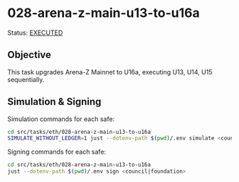# 028-arena-z-main-u13-to-u16a

Status: [EXECUTED](https://etherscan.io/tx/0x38010d19d63d834b95936728d49e38dbf71ae7b3a44f555b235b890cd2f40eaf)

## Objective

This task upgrades Arena-Z Mainnet to U16a, executing U13, U14, U15 sequentially.

## Simulation & Signing

Simulation commands for each safe:
```bash
cd src/tasks/eth/028-arena-z-main-u13-to-u16a
SIMULATE_WITHOUT_LEDGER=1 just --dotenv-path $(pwd)/.env simulate <council|foundation>
```

Signing commands for each safe:
```bash
cd src/tasks/eth/028-arena-z-main-u13-to-u16a
just --dotenv-path $(pwd)/.env sign <council|foundation>
```
